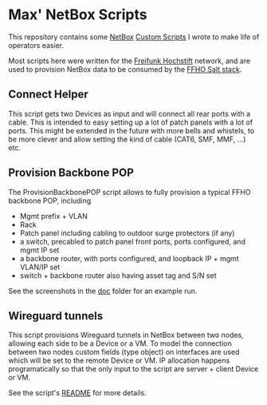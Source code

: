 # Max' NetBox Scripts

This repository contains some
[NetBox](https://docs.netbox.dev/en/stable/)
[Custom Scripts](https://docs.netbox.dev/en/stable/customization/custom-scripts/)
I wrote to make life of operators easier.

Most scripts here were written for the [Freifunk Hochstift](https://www.ffho.net) network,
and are used to provision NetBox data to be consumed by the [FFHO Salt stack](https://github.com/FreifunkHochstift/ffho-salt-public).

## Connect Helper

This script gets two Devices as input and will connect all rear ports with a cable.  This is intended
to easy setting up a lot of patch panels with a lot of ports.  This might be extended in the future
with more bells and whistels, to be more clever and allow setting the kind of cable (CAT6, SMF, MMF, ...) etc.

## Provision Backbone POP

The ProvisionBackbonePOP script allows to fully provision a typical FFHO backbone POP, including
 * Mgmt prefix + VLAN
 * Rack
 * Patch panel including cabling to outdoor surge protectors (if any)
 * a switch, precabled to patch panel front ports, ports configured, and mgmt IP set
 * a backbone router, with ports configured, and loopback IP + mgmt VLAN/IP set
 * switch + backbone router also having asset tag and S/N set

See the screenshots in the [doc](ProvisionBackbonePOP/doc) folder for an example run.

## Wireguard tunnels

This script provisions Wireguard tunnels in NetBox between two nodes, allowing each side
to be a Device or a VM.  To model the connection between two nodes custom fields (type object)
on interfaces are used which will be set to the remote Device or VM.  IP allocation happens
programatically so that the only input to the script are server + client Device or VM.

See the script's [README](Wireguard-tunnels/README.md) for more details.
